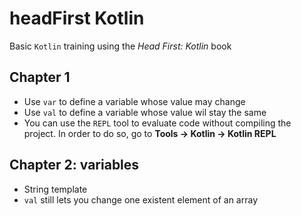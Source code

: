# headFirst Kotlin
Basic `Kotlin` training using the *Head First: Kotlin* book

## Chapter 1
- Use `var` to define a variable whose value may change
- Use `val` to define a variable whose value wil stay the same
- You can use the `REPL` tool to evaluate code without compiling the project. In order to do so, go to **Tools -> Kotlin -> Kotlin REPL**

## Chapter 2: variables
- String template
- `val` still lets you change one existent element of an array